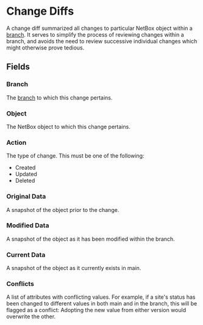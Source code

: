 # Change Diffs

A change diff summarized all changes to particular NetBox object within a [branch](./branch.md). It serves to simplify the process of reviewing changes within a branch, and avoids the need to review successive individual changes which might otherwise prove tedious.

## Fields

### Branch

The [branch](./branch.md) to which this change pertains.

### Object

The NetBox object to which this change pertains.

### Action

The type of change. This must be one of the following:

* Created
* Updated
* Deleted

### Original Data

A snapshot of the object prior to the change.

### Modified Data

A snapshot of the object as it has been modified within the branch.

### Current Data

A snapshot of the object as it currently exists in main.

### Conflicts

A list of attributes with conflicting values. For example, if a site's status has been changed to different values in both main and in the branch, this will be flagged as a conflict: Adopting the new value from either version would overwrite the other.
